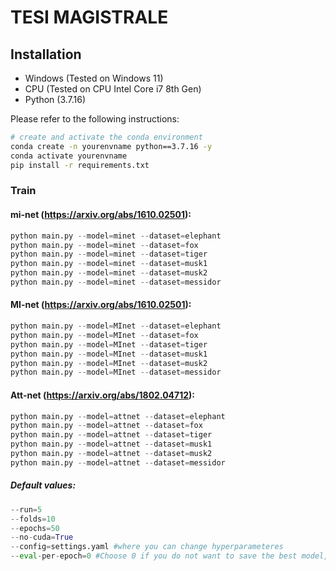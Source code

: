 # TESI MAGISTRALE

<!-- <details>
<summary>
    <b>TransMIL: Transformer based Correlated Multiple Instance Learning for Whole Slide Image Classification</b>. <a href="https://proceedings.neurips.cc/paper/2021/file/10c272d06794d3e5785d5e7c5356e9ff-Paper.pdf" target="blank">[NeurIPS2021]</a>
</summary>

```tex
@article{shao2021transmil,
  title={Transmil: Transformer based correlated multiple instance learning for whole slide image classification},
  author={Shao, Zhuchen and Bian, Hao and Chen, Yang and Wang, Yifeng and Zhang, Jian and Ji, Xiangyang and others},
  journal={Advances in Neural Information Processing Systems},
  volume={34},
  pages={2136--2147},
  year={2021}
}
```

**Abstract:** With the development of computational pathology, deep learning methods for Gleason grading through whole slide images (WSIs) have excellent prospects. Since the size of WSIs is extremely large, the image label usually contains only slide-level label or limited pixel-level labels. The current mainstream approach adopts multi-instance learning to predict Gleason grades. However, some methods only considering the slide-level label ignore the limited pixel-level labels containing rich local information. Furthermore, the method of additionally considering the pixel-level labels ignores the inaccuracy of pixel-level labels. To address these problems, we propose a mixed supervision Transformer based on the multiple instance learning framework. The model utilizes both slidelevel label and instance-level labels to achieve more accurate Gleason grading at the slide level. The impact of inaccurate instance-level labels is further reduced by introducing an eﬃcient random masking strategy in the mixed supervision training process. We achieve the state-of-the-art performance on the SICAPv2 dataset, and the visual analysis shows the accurate prediction results of instance level.

</details>

![overview](docs/overview.png) -->

<!-- ## Data Preprocess

we follow the CLAM's WSI processing solution (https://github.com/mahmoodlab/CLAM)

```bash
# WSI Segmentation and Patching
python create_patches_fp.py --source DATA_DIRECTORY --save_dir RESULTS_DIRECTORY --patch_size 256 --preset bwh_biopsy.csv --seg --patch --stitch

# Feature Extraction
CUDA_VISIBLE_DEVICES=0,1 python extract_features_fp.py --data_h5_dir DIR_TO_COORDS --data_slide_dir DATA_DIRECTORY --csv_path CSV_FILE_NAME --feat_dir FEATURES_DIRECTORY --batch_size 512 --slide_ext .svs
``` -->

## Installation

- Windows (Tested on Windows 11)
- CPU (Tested on CPU Intel Core i7 8th Gen)
- Python (3.7.16)

Please refer to the following instructions:

```bash
# create and activate the conda environment
conda create -n yourenvname python==3.7.16 -y
conda activate yourenvname
pip install -r requirements.txt
```

<!-- # install pytorch
## pip install
pip install torch==1.7.1+cu110 torchvision==0.8.2+cu110 torchaudio==0.7.2 -f https://download.pytorch.org/whl/torch_stable.html
## conda install
conda install pytorch==1.7.1 torchvision==0.8.2 torchaudio==0.7.2 cudatoolkit=11.0 -c pytorch

# install related package
pip install -r requirements.txt
``` -->

### Train

#### mi-net (https://arxiv.org/abs/1610.02501):
```python
python main.py --model=minet --dataset=elephant
python main.py --model=minet --dataset=fox
python main.py --model=minet --dataset=tiger
python main.py --model=minet --dataset=musk1
python main.py --model=minet --dataset=musk2
python main.py --model=minet --dataset=messidor
```
#### MI-net (https://arxiv.org/abs/1610.02501):
```python
python main.py --model=MInet --dataset=elephant
python main.py --model=MInet --dataset=fox
python main.py --model=MInet --dataset=tiger
python main.py --model=MInet --dataset=musk1
python main.py --model=MInet --dataset=musk2
python main.py --model=MInet --dataset=messidor
```
#### Att-net (https://arxiv.org/abs/1802.04712):
```python
python main.py --model=attnet --dataset=elephant
python main.py --model=attnet --dataset=fox
python main.py --model=attnet --dataset=tiger
python main.py --model=attnet --dataset=musk1
python main.py --model=attnet --dataset=musk2
python main.py --model=attnet --dataset=messidor
```
##### Default values:
```python
--run=5
--folds=10
--epochs=50
--no-cuda=True
--config=settings.yaml #where you can change hyperparameteres
--eval-per-epoch=0 #Choose 0 if you do not want to save the best model, otherwise choose the number of times per epoch you want to save the best model (based on test set)
```

<!-- ### Test

```python
python train.py --stage='test' --config='Camelyon/TransMIL.yaml'  --gpus=0 --fold=0
```

## Reference

- If you found our work useful in your research, please consider citing our works(s) at:

```tex

@article{shao2021transmil,
  title={Transmil: Transformer based correlated multiple instance learning for whole slide image classification},
  author={Shao, Zhuchen and Bian, Hao and Chen, Yang and Wang, Yifeng and Zhang, Jian and Ji, Xiangyang and others},
  journal={Advances in Neural Information Processing Systems},
  volume={34},
  pages={2136--2147},
  year={2021}
}


```

© This code is made available under the GPLv3 License and is available for non-commercial academic purposes. -->
